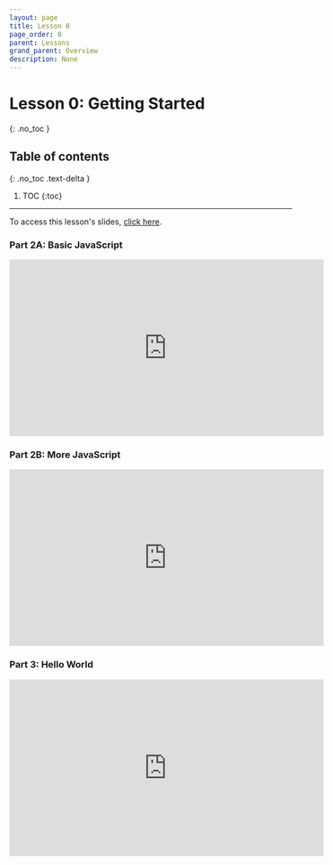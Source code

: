 ```yaml
---
layout: page
title: Lesson 0
page_order: 0
parent: Lessons
grand_parent: Overview
description: None
---
```


# Lesson 0: Getting Started
{: .no_toc }

## Table of contents
{: .no_toc .text-delta }

1. TOC
{:toc}

---

To access this lesson's slides, [click here](https://docs.google.com/presentation/d/1cStn6PqscIJfeQJd9mHPrARsaOk9MuHOY47WFst9nWk/edit?usp=sharing).

### Part 2A: Basic JavaScript

<iframe width="560" height="315" src="https://www.youtube.com/embed/8afi7f4JZCc" frameborder="0" allow="accelerometer; clipboard-write; encrypted-media; gyroscope; picture-in-picture" allowfullscreen></iframe>

### Part 2B: More JavaScript

<iframe width="560" height="315" src="https://www.youtube.com/embed/GD0mX8J-ksM" frameborder="0" allow="accelerometer; clipboard-write; encrypted-media; gyroscope; picture-in-picture" allowfullscreen></iframe>

### Part 3: Hello World

<iframe width="560" height="315" src="https://www.youtube.com/embed/kRbt-cEznpU" frameborder="0" allow="accelerometer; clipboard-write; encrypted-media; gyroscope; picture-in-picture" allowfullscreen></iframe>